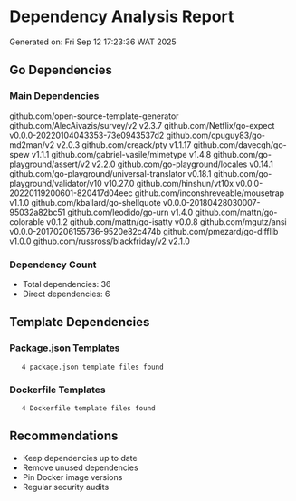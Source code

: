 # Dependency Analysis Report

Generated on: Fri Sep 12 17:23:36 WAT 2025

## Go Dependencies

### Main Dependencies

github.com/open-source-template-generator
github.com/AlecAivazis/survey/v2 v2.3.7
github.com/Netflix/go-expect v0.0.0-20220104043353-73e0943537d2
github.com/cpuguy83/go-md2man/v2 v2.0.3
github.com/creack/pty v1.1.17
github.com/davecgh/go-spew v1.1.1
github.com/gabriel-vasile/mimetype v1.4.8
github.com/go-playground/assert/v2 v2.2.0
github.com/go-playground/locales v0.14.1
github.com/go-playground/universal-translator v0.18.1
github.com/go-playground/validator/v10 v10.27.0
github.com/hinshun/vt10x v0.0.0-20220119200601-820417d04eec
github.com/inconshreveable/mousetrap v1.1.0
github.com/kballard/go-shellquote v0.0.0-20180428030007-95032a82bc51
github.com/leodido/go-urn v1.4.0
github.com/mattn/go-colorable v0.1.2
github.com/mattn/go-isatty v0.0.8
github.com/mgutz/ansi v0.0.0-20170206155736-9520e82c474b
github.com/pmezard/go-difflib v1.0.0
github.com/russross/blackfriday/v2 v2.1.0

### Dependency Count

- Total dependencies:       36
- Direct dependencies:        6

## Template Dependencies

### Package.json Templates

       4 package.json template files found

### Dockerfile Templates  

       4 Dockerfile template files found

## Recommendations

- Keep dependencies up to date
- Remove unused dependencies
- Pin Docker image versions
- Regular security audits
